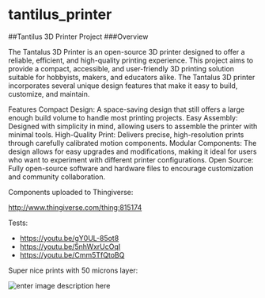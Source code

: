 # tantilus_printer
##Tantilus 3D Printer Project
###Overview

The Tantalus 3D Printer is an open-source 3D printer designed to offer a reliable, efficient, and high-quality printing experience. This project aims to provide a compact, accessible, and user-friendly 3D printing solution suitable for hobbyists, makers, and educators alike. The Tantalus 3D printer incorporates several unique design features that make it easy to build, customize, and maintain.

Features
Compact Design: A space-saving design that still offers a large enough build volume to handle most printing projects.
Easy Assembly: Designed with simplicity in mind, allowing users to assemble the printer with minimal tools.
High-Quality Print: Delivers precise, high-resolution prints through carefully calibrated motion components.
Modular Components: The design allows for easy upgrades and modifications, making it ideal for users who want to experiment with different printer configurations.
Open Source: Fully open-source software and hardware files to encourage customization and community collaboration.

Components uploaded to Thingiverse:

http://www.thingiverse.com/thing:815174


Tests:
- https://youtu.be/gY0UL-85ot8
- https://youtu.be/5nhWxrUcOqI
- https://youtu.be/Cmm5TfQtoBQ

Super nice prints with 50 microns layer:

![enter image description here](https://cdn.thingiverse.com/renders/52/cd/cb/d5/f5/WP_20150605_13_32_58_Pro%5B1_preview_medium.jpg)
